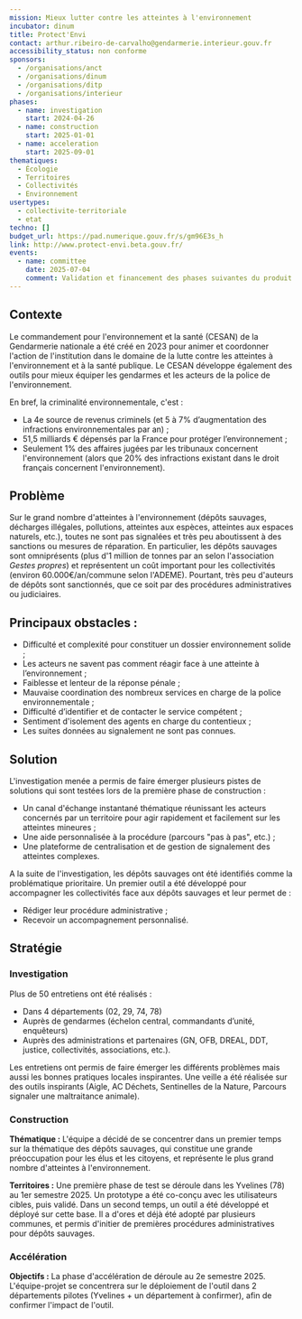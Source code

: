 ```yaml
---
mission: Mieux lutter contre les atteintes à l'environnement
incubator: dinum
title: Protect'Envi
contact: arthur.ribeiro-de-carvalho@gendarmerie.interieur.gouv.fr
accessibility_status: non conforme
sponsors:
  - /organisations/anct
  - /organisations/dinum
  - /organisations/ditp
  - /organisations/interieur
phases:
  - name: investigation
    start: 2024-04-26
  - name: construction
    start: 2025-01-01
  - name: acceleration
    start: 2025-09-01
thematiques:
  - Écologie
  - Territoires
  - Collectivités
  - Environnement
usertypes:
  - collectivite-territoriale
  - etat
techno: []
budget_url: https://pad.numerique.gouv.fr/s/gm96E3s_h
link: http://www.protect-envi.beta.gouv.fr/
events:
  - name: committee
    date: 2025-07-04
    comment: Validation et financement des phases suivantes du produit
---
```

## Contexte

Le commandement pour l'environnement et la santé (CESAN) de la Gendarmerie nationale a été créé en 2023 pour animer et coordonner l'action de l'institution dans le domaine de la lutte contre les atteintes à l'environnement et à la santé publique. Le CESAN développe également des outils pour mieux équiper les gendarmes et les acteurs de la police de l'environnement.

En bref, la criminalité environnementale, c'est :
* La 4e source de revenus criminels (et 5 à 7% d’augmentation des infractions environnementales par an) ;
* 51,5 milliards € dépensés par la France pour protéger l’environnement ;
* Seulement 1% des affaires jugées par les tribunaux concernent l'environnement (alors que 20% des infractions existant dans le droit français concernent l'environnement).

## Problème

Sur le grand nombre d'atteintes à l'environnement (dépôts sauvages, décharges illégales, pollutions, atteintes aux espèces, atteintes aux espaces naturels, etc.), toutes ne sont pas signalées et très peu aboutissent à des sanctions ou mesures de réparation.
En particulier, les dépôts sauvages sont omniprésents (plus d'1 million de tonnes par an selon l'association *Gestes propres*) et représentent un coût important pour les collectivités (environ 60.000€/an/commune selon l'ADEME). Pourtant, très peu d'auteurs de dépôts sont sanctionnés, que ce soit par des procédures administratives ou judiciaires.
 

## Principaux obstacles : 


- Difficulté et complexité pour constituer un dossier environnement solide ; 
- Les acteurs ne savent pas comment réagir face à une atteinte à l’environnement ;
- Faiblesse et lenteur de la réponse pénale ;
- Mauvaise coordination des nombreux services en charge de la police environnementale ;
- Difficulté d’identifier et de contacter le service compétent ;
- Sentiment d'isolement des agents en charge du contentieux ;
- Les suites données au signalement ne sont pas connues. 

## Solution
L'investigation menée a permis de faire émerger plusieurs pistes de solutions qui sont testées lors de la première phase de construction :
- Un canal d'échange instantané thématique réunissant les acteurs concernés par un territoire pour agir rapidement et facilement sur les atteintes mineures ;
- Une aide personnalisée à la procédure (parcours "pas à pas", etc.) ;
- Une plateforme de centralisation et de gestion de signalement des atteintes complexes.

A la suite de l'investigation, les dépôts sauvages ont été identifiés comme la problématique prioritaire. Un premier outil a été développé pour accompagner les collectivités face aux dépôts sauvages et leur permet de :
- Rédiger leur procédure administrative ;
- Recevoir un accompagnement personnalisé.



## Stratégie

### Investigation
Plus de 50 entretiens ont été réalisés :
- Dans 4 départements (02, 29, 74, 78)
- Auprès de gendarmes (échelon central, commandants d’unité, enquêteurs)
- Auprès des administrations et partenaires (GN, OFB, DREAL, DDT, justice,
collectivités, associations, etc.).

Les entretiens ont permis de faire émerger les différents problèmes mais aussi les bonnes pratiques locales inspirantes. Une veille a été réalisée sur des outils inspirants (Aigle, AC Déchets, Sentinelles de la Nature, Parcours signaler une maltraitance animale).

### Construction

**Thématique :**
L'équipe a décidé de se concentrer dans un premier temps sur la thématique des dépôts sauvages, qui constitue une grande préoccupation pour les élus et les citoyens, et représente le plus grand nombre d'atteintes à l'environnement.

**Territoires :**
Une première phase de test se déroule dans les Yvelines (78) au 1er semestre 2025.
Un prototype a été co-conçu avec les utilisateurs cibles, puis validé. Dans un second temps, un outil a été développé et déployé sur cette base. Il a d'ores et déjà été adopté par plusieurs communes, et permis d'initier de premières procédures administratives pour dépôts sauvages.

### Accélération

**Objectifs :**
La phase d'accélération de déroule au 2e semestre 2025. L'équipe-projet se concentrera sur le déploiement de l'outil dans 2 départements pilotes (Yvelines + un département à confirmer), afin de confirmer l'impact de l'outil.
